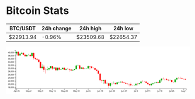 # Bitcoin Stats

BTC/USDT|24h change|24h high|24h low|
|---|---|---|---|
|$22913.94|-0.96%|$23509.68|$22654.37|

<img src="./chart.svg">
